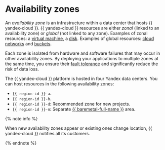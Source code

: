 # Availability zones

An _availability zone_ is an infrastructure within a data center that hosts {{ yandex-cloud }}. {{ yandex-cloud }} resources are either _zonal_ (linked to an availability zone) or _global_ (not linked to any zone). Examples of zonal resources: a [virtual machine](../../compute/concepts/vm.md), a [disk](../../compute/concepts/disk.md). Examples of global resources: [cloud networks](../../vpc/concepts/network.md) and [buckets](../../storage/concepts/bucket.md).


Each zone is isolated from hardware and software failures that may occur in other availability zones. By deploying your applications to multiple zones at the same time, you ensure their [fault tolerance](../../architecture/fault-tolerance.md) and significantly reduce the risk of data loss.

The {{ yandex-cloud }} platform is hosted in four Yandex data centers. You can host resources in the following availability zones:

* `{{ region-id }}-a`.
* `{{ region-id }}-b`.
* `{{ region-id }}-d`: Recommended zone for new projects.
* `{{ region-id }}-m`: Separate [{{ baremetal-full-name }}](../../baremetal/index.yaml) area.



{% note info %}

When new availability zones appear or existing ones change location, {{ yandex-cloud }} notifies all its customers.

{% endnote %}
